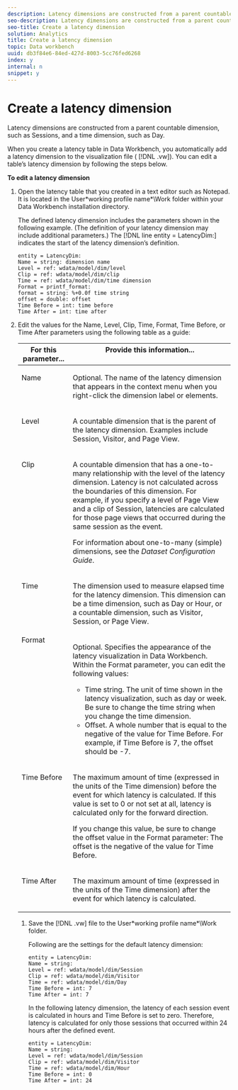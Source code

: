 ```yaml
---
description: Latency dimensions are constructed from a parent countable dimension, such as Sessions, and a time dimension, such as Day.
seo-description: Latency dimensions are constructed from a parent countable dimension, such as Sessions, and a time dimension, such as Day.
seo-title: Create a latency dimension
solution: Analytics
title: Create a latency dimension
topic: Data workbench
uuid: db3f84e6-84ed-427d-8003-5cc76fed6268
index: y
internal: n
snippet: y
---
```


# Create a latency dimension

Latency dimensions are constructed from a parent countable dimension, such as Sessions, and a time dimension, such as Day.

 When you create a latency table in Data Workbench, you automatically add a latency dimension to the visualization file ( [!DNL .vw]). You can edit a table’s latency dimension by following the steps below.

**To edit a latency dimension** 

1. Open the latency table that you created in a text editor such as Notepad. It is located in the User\*working profile name*\Work folder within your Data Workbench installation directory.

   The defined latency dimension includes the parameters shown in the following example. (The definition of your latency dimension may include additional parameters.) The [!DNL line entity = LatencyDim:] indicates the start of the latency dimension’s definition.

   ```
   entity = LatencyDim:
   Name = string: dimension name
   Level = ref: wdata/model/dim/level
   Clip = ref: wdata/model/dim/clip
   Time = ref: wdata/model/dim/time dimension
   Format = printf_format: 
   format = string: %+0.0f time string
   offset = double: offset
   Time Before = int: time before
   Time After = int: time after
   ```

1. Edit the values for the Name, Level, Clip, Time, Format, Time Before, or Time After parameters using the following table as a guide:

    <table id="table_13DF30B8B7314F118D0ED5DF9EA70B9B"> 
 <thead> 
  <tr valign="top"> 
   <th colname="col1" class="entry"> For this parameter... </th> 
   <th colname="col2" class="entry"> Provide this information... </th> 
  </tr> 
 </thead>
 <tbody> 
  <tr valign="top"> 
   <td colname="col1"> <p>Name </p> </td> 
   <td colname="col2"> <p>Optional. The name of the latency dimension that appears in the context menu when you right-click the dimension label or elements. </p> </td> 
  </tr> 
  <tr valign="top"> 
   <td colname="col1"> <p>Level </p> </td> 
   <td colname="col2"> <p>A countable dimension that is the parent of the latency dimension. Examples include Session, Visitor, and Page View. </p> </td> 
  </tr> 
  <tr valign="top"> 
   <td colname="col1"> <p>Clip </p> </td> 
   <td colname="col2"> <p>A countable dimension that has a one-to-many relationship with the level of the latency dimension. Latency is not calculated across the boundaries of this dimension. For example, if you specify a level of Page View and a clip of Session, latencies are calculated for those page views that occurred during the same session as the event. </p> <p>For information about one-to-many (simple) dimensions, see the <i>Dataset Configuration Guide</i>. </p> </td> 
  </tr> 
  <tr valign="top"> 
   <td colname="col1"> <p>Time </p> </td> 
   <td colname="col2"> <p>The dimension used to measure elapsed time for the latency dimension. This dimension can be a time dimension, such as Day or Hour, or a countable dimension, such as Visitor, Session, or Page View. </p> </td> 
  </tr> 
  <tr valign="top"> 
   <td colname="col1"> Format </td> 
   <td colname="col2"> <p>Optional. Specifies the appearance of the latency visualization in Data Workbench. Within the Format parameter, you can edit the following values: 
     <ul id="ul_ABF4C17BDE2E4F6C9CBDD933674DE861"> 
      <li id="li_5ED6A7267C81444983AF8507ADC6A5AB">Time string. The unit of time shown in the latency visualization, such as day or week. Be sure to change the time string when you change the time dimension. </li> 
      <li id="li_E3B517ECE1494221AAE90455CC0AAB42">Offset. A whole number that is equal to the negative of the value for Time Before. For example, if Time Before is 7, the offset should be -7. </li> 
     </ul> </p> </td> 
  </tr> 
  <tr valign="top"> 
   <td colname="col1"> <p>Time Before </p> </td> 
   <td colname="col2"> <p>The maximum amount of time (expressed in the units of the Time dimension) before the event for which latency is calculated. If this value is set to 0 or not set at all, latency is calculated only for the forward direction. </p> <p>If you change this value, be sure to change the offset value in the Format parameter: The offset is the negative of the value for Time Before. </p> </td> 
  </tr> 
  <tr valign="top"> 
   <td colname="col1"> <p>Time After </p> </td> 
   <td colname="col2"> <p>The maximum amount of time (expressed in the units of the Time dimension) after the event for which latency is calculated. </p> </td> 
  </tr> 
 </tbody> 
</table>

1. Save the [!DNL .vw] file to the User\*working profile name*\Work folder.

   Following are the settings for the default latency dimension:

   ```
   entity = LatencyDim:
   Name = string: 
   Level = ref: wdata/model/dim/Session
   Clip = ref: wdata/model/dim/Visitor
   Time = ref: wdata/model/dim/Day
   Time Before = int: 7
   Time After = int: 7
   ```

   In the following latency dimension, the latency of each session event is calculated in hours and Time Before is set to zero. Therefore, latency is calculated for only those sessions that occurred within 24 hours after the defined event.

   ```
   entity = LatencyDim:
   Name = string:
   Level = ref: wdata/model/dim/Session
   Clip = ref: wdata/model/dim/Visitor
   Time = ref: wdata/model/dim/Hour
   Time Before = int: 0
   Time After = int: 24
   ```

